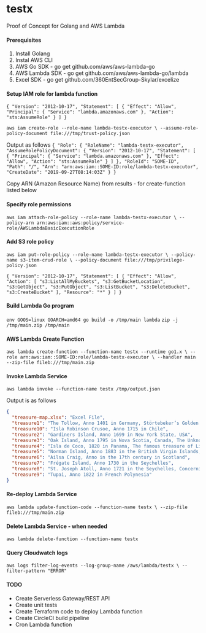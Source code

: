 # testx
Proof of Concept for Golang and AWS Lambda

#### Prerequisites
1. Install Golang
2. Instal AWS CLI
3. AWS Go SDK - go get github.com/aws/aws-lambda-go
4. AWS Lambda SDK - go get github.com/aws/aws-lambda-go/lambda
4. Excel SDK - go get github.com/360EntSecGroup-Skylar/excelize

#### Setup IAM role for lambda function
`{
    "Version": "2012-10-17",
    "Statement": [
        {
            "Effect": "Allow",
            "Principal": {
                "Service": "lambda.amazonaws.com"
            },
            "Action": "sts:AssumeRole"
        }
    ]
}`

`aws iam create-role --role-name lambda-testx-executor \
--assume-role-policy-document file:///tmp/trust-policy.json`

Output as follows
`{
    "Role": {
        "RoleName": "lambda-testx-executor",
        "AssumeRolePolicyDocument": {
            "Version": "2012-10-17",
            "Statement": [
                {
                    "Principal": {
                        "Service": "lambda.amazonaws.com"
                    },
                    "Effect": "Allow",
                    "Action": "sts:AssumeRole"
                }
            ]
        },
        "RoleId": "SOME-ID",
        "Path": "/",
        "Arn": "arn:aws:iam::SOME-ID:role/lambda-testx-executor",
        "CreateDate": "2019-09-27T08:14:03Z"
    }
}`

Copy ARN (Amazon Resource Name) from results - for create-function listed below

#### Specify role permissions
`aws iam attach-role-policy --role-name lambda-testx-executor \
--policy-arn arn:aws:iam::aws:policy/service-role/AWSLambdaBasicExecutionRole`

#### Add S3 role policy
`aws iam put-role-policy --role-name lambda-testx-executor \
--policy-name s3-item-crud-role \
--policy-document file:///tmp/privilege-policy.json`

`{
    "Version": "2012-10-17",
    "Statement": [
        {
            "Effect": "Allow",
            "Action": [
                "s3:ListAllMyBuckets",
                "s3:GetBucketLocation",
                "s3:GetObject",
                "s3:PutObject",
                "s3:ListBucket",
                "s3:DeleteBucket",
                "s3:CreateBucket"
            ],
            "Resource": "*"
        }
    ]
}`

#### Build Lambda Go program
`env GOOS=linux GOARCH=amd64 go build -o /tmp/main lambda`
`zip -j /tmp/main.zip /tmp/main`

#### AWS Lambda Create Function
`aws lambda create-function --function-name testx --runtime go1.x \
--role arn:aws:iam::SOME-ID:role/lambda-testx-executor \
--handler main --zip-file fileb:///tmp/main.zip`

#### Invoke Lambda Service
`aws lambda invoke --function-name testx /tmp/output.json`

Output is as follows
```json
{
  "treasure-map.xlsx": "Excel File",
  "treasure1": "The Tollow, Anno 1401 in Germany, Störtebeker’s Golden Grave",
  "treasure10": "Isla Robinson Crusoe, Anno 1715 in Chile",
  "treasure2": "Gardiners Island, Anno 1699 in New York State, USA",
  "treasure3": "Oak Island, Anno 1795 in Nova Scotia, Canada, The Unknown Treasure",
  "treasure4": "Isla de Coco, 1820 in Panama, The famous treasure of Lima on Cocos Island",
  "treasure5": "Norman Island, Anno 1883 in the British Virgin Islands, Stevenson’s Treasure Island - The Ultimate Legend",
  "treasure6": "Ailsa Craig, Anno in the 17th century in Scotland",
  "treasure7": "Frégate Island, Anno 1730 in the Seychelles",
  "treasure8": "St. Joseph Atoll, Anno 1721 in the Seychelles, Concerning the Treasure of the St. Joseph Atoll",
  "treasure9": "Tupai, Anno 1822 in French Polynesia"
}
```
#### Re-deploy Lambda Service
`aws lambda update-function-code --function-name testx \
--zip-file fileb:///tmp/main.zip`

#### Delete Lambda Service - when needed
`aws lambda delete-function --function-name testx`

#### Query Cloudwatch logs
`aws logs filter-log-events --log-group-name /aws/lambda/testx \
--filter-pattern "ERROR"`

#### TODO
- Create Serverless Gateway/REST API
- Create unit tests
- Create Terraform code to deploy Lambda function
- Create CircleCI build pipeline
- Cron Lambda function


